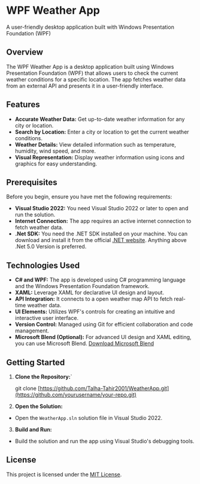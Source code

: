 # WPF Weather App
A user-friendly desktop application built with Windows Presentation Foundation (WPF)
## Overview

The WPF Weather App is a desktop application built using Windows Presentation Foundation (WPF) that allows users to check the current weather conditions for a specific location. The app fetches weather data from an external API and presents it in a user-friendly interface.

## Features

- **Accurate Weather Data:** Get up-to-date weather information for any city or location.
- **Search by Location:** Enter a city or location to get the current weather conditions.
- **Weather Details:** View detailed information such as temperature, humidity, wind speed, and more.
- **Visual Representation:** Display weather information using icons and graphics for easy understanding.


## Prerequisites 
Before you begin, ensure you have met the following requirements: 
-  **Visual Studio 2022:** You need Visual Studio 2022 or later to open and run the solution. 
-  **Internet Connection:** The app requires an active internet connection to fetch weather data. 
- **.Net SDK:** You need the .NET SDK installed on your machine. You can download and install it from the official [.NET website](https://dotnet.microsoft.com/download). Anything above .Net 5.0 Version is preferred. 

## Technologies Used

- **C# and WPF:** The app is developed using C# programming language and the Windows Presentation Foundation framework.
- **XAML:** Leverage XAML for declarative UI design and layout.
- **API Integration:** It connects to a open weather map API to fetch real-time weather data.
- **UI Elements:** Utilizes WPF's controls for creating an intuitive and interactive user interface.
- **Version Control:** Managed using Git for efficient collaboration and code management.
- **Microsoft Blend (Optional):** For advanced UI design and XAML editing, you can use Microsoft Blend. [Download Microsoft Blend](https://www.microsoft.com/en-us/download/details.aspx?id=3062)

## Getting Started

1. **Clone the Repository:**` 

	git clone [https://github.com/Talha-Tahir2001/WeatherApp.git](https://github.com/yourusername/your-repo.git)

 2. **Open the Solution:**
- Open the `WeatherApp.sln` solution file in Visual Studio 2022.

3. **Build and Run:**
- Build the solution and run the app using Visual Studio's debugging tools.


## License

This project is licensed under the [MIT License](LICENSE).
